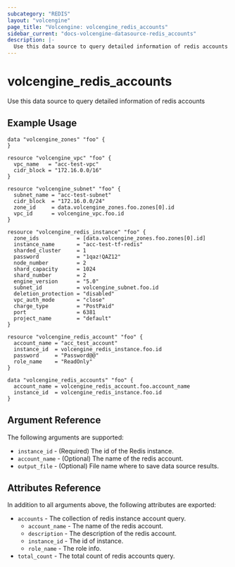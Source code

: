 ```yaml
---
subcategory: "REDIS"
layout: "volcengine"
page_title: "Volcengine: volcengine_redis_accounts"
sidebar_current: "docs-volcengine-datasource-redis_accounts"
description: |-
  Use this data source to query detailed information of redis accounts
---
```

# volcengine_redis_accounts
Use this data source to query detailed information of redis accounts
## Example Usage
```hcl
data "volcengine_zones" "foo" {
}

resource "volcengine_vpc" "foo" {
  vpc_name   = "acc-test-vpc"
  cidr_block = "172.16.0.0/16"
}

resource "volcengine_subnet" "foo" {
  subnet_name = "acc-test-subnet"
  cidr_block  = "172.16.0.0/24"
  zone_id     = data.volcengine_zones.foo.zones[0].id
  vpc_id      = volcengine_vpc.foo.id
}

resource "volcengine_redis_instance" "foo" {
  zone_ids            = [data.volcengine_zones.foo.zones[0].id]
  instance_name       = "acc-test-tf-redis"
  sharded_cluster     = 1
  password            = "1qaz!QAZ12"
  node_number         = 2
  shard_capacity      = 1024
  shard_number        = 2
  engine_version      = "5.0"
  subnet_id           = volcengine_subnet.foo.id
  deletion_protection = "disabled"
  vpc_auth_mode       = "close"
  charge_type         = "PostPaid"
  port                = 6381
  project_name        = "default"
}

resource "volcengine_redis_account" "foo" {
  account_name = "acc_test_account"
  instance_id  = volcengine_redis_instance.foo.id
  password     = "Password@@"
  role_name    = "ReadOnly"
}

data "volcengine_redis_accounts" "foo" {
  account_name = volcengine_redis_account.foo.account_name
  instance_id  = volcengine_redis_instance.foo.id
}
```
## Argument Reference
The following arguments are supported:
* `instance_id` - (Required) The id of the Redis instance.
* `account_name` - (Optional) The name of the redis account.
* `output_file` - (Optional) File name where to save data source results.

## Attributes Reference
In addition to all arguments above, the following attributes are exported:
* `accounts` - The collection of redis instance account query.
    * `account_name` - The name of the redis account.
    * `description` - The description of the redis account.
    * `instance_id` - The id of instance.
    * `role_name` - The role info.
* `total_count` - The total count of redis accounts query.



